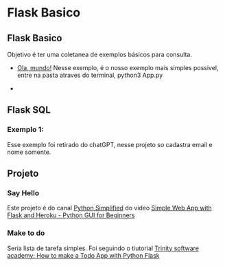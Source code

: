 # Flask Basico

## Flask Basico

Objetivo é ter uma coletanea de exemplos básicos para consulta.

- [Ola, mundo!](flask-basico/ola_mundo)  Nesse exemplo, é o nosso exemplo mais simples possivel, entre na pasta atraves do terminal, python3 App.py

- 

## Flask SQL
### Exemplo 1: 
Esse exemplo foi retirado do chatGPT, nesse projeto so cadastra email e nome somente.


## Projeto 

### Say Hello
Este projeto é do canal [Python Simplified](https://www.youtube.com/@PythonSimplified) do video [Simple Web App with Flask and Heroku - Python GUI for Beginners](https://www.youtube.com/watch?v=6plVs_ytIH8) 


### Make to do

Seria lista de tarefa simples. Foi seguindo o  tiutorial [Trinity software academy: How to make a Todo App with Python Flask](https://www.youtube.com/watch?v=aaumzRKwDwo)


